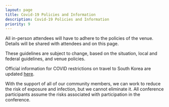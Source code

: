 ```yaml
---
layout: page
title: Covid-19 Policies and Information
description: Covid-19 Policies and Information
priority: 9
---
```


All in-person attendees will have to adhere to the policies of the venue. Details will be shared with attendees and on this page.

These guidelines are subject to change, based on the situation, local and federal guidelines, and venue policies.

Official information for COVID restrictions on travel to South Korea are updated 
[here](https://cov19ent.kdca.go.kr/cpassportal/biz/beffatstmnt/main.do?lang=en).

With the support of all of our community members, we can work to reduce the risk of exposure and infection, but we cannot eliminate it. All conference participants assume the risks associated with participation in the conference.